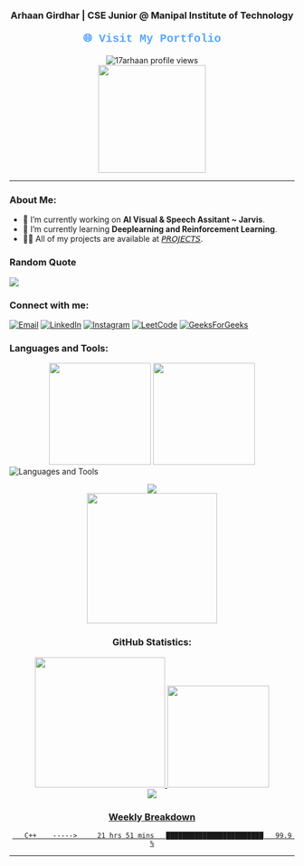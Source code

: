 <div align="center">
  <h3>Arhaan Girdhar | CSE Junior @ Manipal Institute of Technology</h3>
  <h4><a href="https://arhaanportfolio.in/" style="font-family: 'Courier New', monospace; font-size: 20px; color: #58a6ff; text-decoration: none;">🌐 Visit My Portfolio</a></h4>
  <img src="https://komarev.com/ghpvc/?username=17arhaan&label=Profile%20views&color=0e75b6&style=flat" alt="17arhaan profile views" />
</div>

<div align = "center">
  <img align="center"src="https://github-readme-stats.vercel.app/api?username=17arhaan&rank_icon=percentile&theme=algolia"height="190em"&margin-w=2 />
</div>

---

### About Me:
- 🔭 I’m currently working on **AI Visual & Speech Assitant ~ Jarvis**.
- 🌱 I’m currently learning **Deeplearning and Reinforcement Learning**.
- 👨‍💻 All of my projects are available at [𝘗𝘙𝘖𝘑𝘌𝘊𝘛𝘚](https://github.com/17arhaan/Projects).

<p align ="center">
  
###  Random Quote
![](https://quotes-github-readme.vercel.app/api?type=horizontal&theme=agolia)
  
</p>

### Connect with me:
<p align="left">
  <a href="mailto:17arhaan@gmail.com"><img src="https://img.shields.io/badge/Email-D14836?style=for-the-badge&logo=gmail&logoColor=white" alt="Email"></a>
  <a href="https://linkedin.com/in/arhaan17"><img src="https://img.shields.io/badge/LinkedIn-0077B5?style=for-the-badge&logo=linkedin&logoColor=white" alt="LinkedIn"></a>
  <a href="https://instagram.com/awwrhaan"><img src="https://img.shields.io/badge/Instagram-E4405F?style=for-the-badge&logo=instagram&logoColor=white" alt="Instagram"></a>
  <a href="https://www.leetcode.com/arhaan17"><img src="https://img.shields.io/badge/LeetCode-FFA116?style=for-the-badge&logo=leetcode&logoColor=white" alt="LeetCode"></a>
  <a href="https://auth.geeksforgeeks.org/user/user_qzc994wj7gi/profile"><img src="https://img.shields.io/badge/GeeksforGeeks-0F9D58?style=for-the-badge&logo=geeksforgeeks&logoColor=white" alt="GeeksForGeeks"></a>
</p>

### Languages and Tools:
<div align="center">
    <img src="http://github-profile-summary-cards.vercel.app/api/cards/most-commit-language?username=17arhaan&theme=algolia&layout=compact&hide=html,css" height="180em"  />
    <img src="https://github-readme-stats.vercel.app/api/top-langs/?username=17arhaan&theme=algolia&layout=compact&hide=html,css" height="180em" />
</div>
  <img src="https://skillicons.dev/icons?i=python,c,cpp,js,react,express,mysql,mongodb,gcp,tensorflow,opencv,pycharm,html,css,js" alt="Languages and Tools">
</p>
<div align="center">
  <img src="https://user-images.githubusercontent.com/73097560/115834477-dbab4500-a447-11eb-908a-139a6edaec5c.gif">

<div>
<img src="https://github-profile-trophy.vercel.app/?username=17arhaan&theme=algolia"height="230em"&no-frame=false/> 
  
</div>
  
<div>
  <h3 align="center"> GitHub Statistics:</h3>
  <a href="https://github.com/17arhaan">
  <img src="https://github-readme-activity-graph.vercel.app/graph?username=17arhaan&theme=github-dark"height="230em"&margin-w=2 />
  <img src="https://github-contributor-stats.vercel.app/api?username=17arhaan&theme=algolia" height="180em" />
</div>
    
<img src="https://user-images.githubusercontent.com/73097560/115834477-dbab4500-a447-11eb-908a-139a6edaec5c.gif">

###  Weekly Breakdown
```text
   C++    ----->     21 hrs 51 mins   ████████████████████████   99.9 %
```
---

